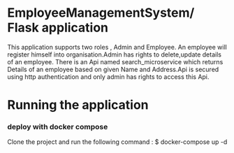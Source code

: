 # EmployeeManagementSystem/ Flask application
This application supports two roles , Admin and Employee. An employee will register himself into organisation.Admin has rights to delete,update details of an employee.
There is an Api named search_microservice which returns Details of an employee based on given Name and Address.Api is secured using http authentication and only admin has rights to access this Api.

# Running the application
### deploy with docker compose
Clone the project and run the following command :
$ docker-compose up -d

